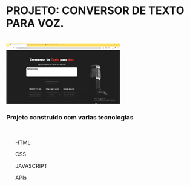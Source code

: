 <h1>PROJETO: CONVERSOR DE TEXTO PARA VOZ.</h1>
<br>
<img src="assets/Captura de tela 2025-02-20 222454.png" width="300" />
<br>
<h3>Projeto construido com varias tecnologias</h3>
<br>
<lo>
  <ul>HTML</ul>
  <ul>CSS</ul>
  <ul>JAVASCRIPT</ul>
  <ul>APIs</ul>
</lo>
